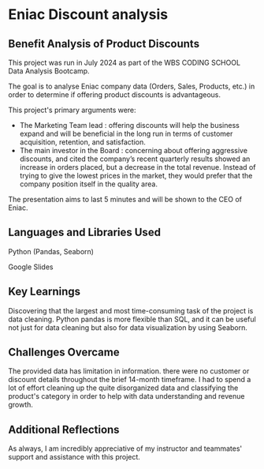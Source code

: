 # Eniac Discount analysis

## Benefit Analysis of Product Discounts
This project was run in July 2024 as part of the WBS CODING SCHOOL Data Analysis Bootcamp.

The goal is to analyse Eniac company data (Orders, Sales, Products, etc.) in order to determine if offering product discounts is advantageous. 

This project's primary arguments were:

- The Marketing Team lead
  : offering discounts will help the business expand and will be beneficial in the long run in terms of customer acquisition, retention, and satisfaction.
- The main investor in the Board
  : concerning about offering aggressive discounts, and cited the company’s recent quarterly results showed an increase in orders placed, but a decrease in the total revenue.
    Instead of trying to give the lowest prices in the market, they would prefer that the company position itself in the quality area.

The presentation aims to last 5 minutes and will be shown to the CEO of Eniac.

## Languages and Libraries Used
Python (Pandas, Seaborn)

Google Slides

## Key Learnings
Discovering that the largest and most time-consuming task of the project is data cleaning.
Python pandas is more flexible than SQL, and it can be useful not just for data cleaning but also for data visualization by using Seaborn.

## Challenges Overcame
The provided data has limitation in information. there were no customer or discount details throughout the brief 14-month timeframe.
I had to spend a lot of effort cleaning up the quite disorganized data and classifying the product's category in order to help with data understanding and revenue growth.

## Additional Reflections
As always, I am incredibly appreciative of my instructor and teammates' support and assistance with this project.
